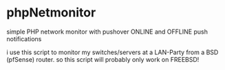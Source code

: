 # phpNetmonitor
simple PHP network monitor with pushover ONLINE and OFFLINE push notifications

i use this script to monitor my switches/servers at a LAN-Party from a BSD (pfSense) router.
so this script will probably only work on FREEBSD!

